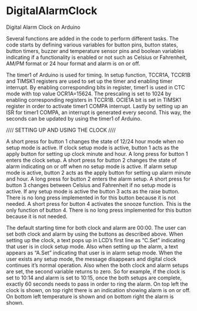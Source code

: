 # DigitalAlarmClock
Digital Alarm Clock on Arduino

Several functions are added in the code to perform different tasks. The code starts by
defining various variables for button pins, button states, button timers, buzzer and temperature
sensor pins and boolean variables indicating if a functionality is enabled or not such as Celsius or
Fahrenheit, AM/PM format or 24 hour format and alarm is on or off.

The timer1 of Arduino is used for timing. In setup function, TCCR1A, TCCR1B and
TIMSK1 registers are used to set up the timer and enabling timer interrupt. By enabling
corresponding bits in register, timer1 is used in CTC mode with top value OCR1A=15624. The
prescaling is set to 1024 by enabling corresponding registers in TCCR1B. OCIE1A bit is set in
TIMSK1 register in order to activate timer1 COMPA interrupt. Lastly by setting up an ISR for
timer1 COMPA, an interrupt is generated every second. This way, the seconds can be updated by
using the timer1 of Arduino.

//// SETTING UP AND USING THE CLOCK ////

A short press for button 1 changes the state of 12/24 hour mode when no setup mode is
active. If clock setup mode is active, button 1 acts as the apply button for setting up clock minute
and hour. A long press for button 1 enters the clock setup. A short press for button 2 changes the
state of alarm indicating on or off when no setup mode is active. If alarm setup mode is active,
button 2 acts as the apply button for setting up alarm minute and hour. A long press for button 2
enters the alarm setup. A short press for button 3 changes between Celsius and Fahrenheit if no
setup mode is active. If any setup mode is active the button 3 acts as the raise button. There is no
long press implemented in for this button because it is not needed. A short press for button 4
activates the snooze function. This is the only function of button 4. There is no long press
implemented for this button because it is not needed.

The default starting time for both clock and alarm are 00:00. The user can set both clock
and alarm by using the buttons as described above. When setting up the clock, a text pops up in
LCD’s first line as “C.Set” indicating that user is in clock setup mode. Also when setting up the
alarm, a text appears as “A.Set” indicating that user is in alarm setup mode. When the user exists
any setup mode, the message disappears and digital clock continues it’s normal operation. Also
when the both clock and alarm setups are set, the second variable returns to zero. So for example,
if the clock is set to 10:14 and alarm is set to 10:15, once the both setups are complete, exactly
60 seconds needs to pass in order to ring the alarm.
On top left the clock is shown, on top right there is an indication showing alarm is on or
off. On bottom left temperature is shown and on bottom right the alarm is shown.
